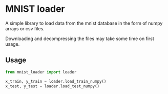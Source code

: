 # MNIST loader

A simple library to load data from the mnist database in the form of numpy arrays or csv files.

Downloading and decompressing the files may take some time on first usage.

## Usage

```python
from mnist_loader import loader

x_train, y_train = loader.load_train_numpy()
x_test, y_test = loader.load_test_numpy()
```
